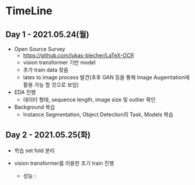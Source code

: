 # TimeLine
## Day 1 - 2021.05.24(월)
 - Open Source Survey
   - https://github.com/lukas-blecher/LaTeX-OCR
   - vision transformer 기반 model
   - 추가 train data 찾음
   - latex to image process 발견(추후 GAN 등을 통해 Image Augemtation에 활용 가능 할 것으로 보임)
 - EDA 진행
   - 데이터 형태, sequence length, image size 및 outlier 확인
 - Background 복습
   - Instance Segmentation, Object Detection의 Task, Models 복습

## Day 2 - 2021.05.25(화)
 - 학습 set fold 분리
 
 - vision transformer를 이용한 초기 train 진행
   - 성능 : 
 
 
